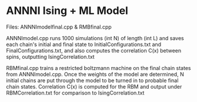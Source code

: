 # ANNNI Ising + ML Model

Files: ANNNImodelfinal.cpp & RMBfinal.cpp

ANNNImodel.cpp runs 1000 simulations (int N) of length (int L) and saves each chain's initial and final state to InitialConfigurations.txt and FinalConfigurations.txt, and also computes the correlation C(x) between spins, outputting IsingCorrelation.txt

RBMfinal.cpp trains a restricted boltzmann machine on the final chain states from ANNNImodel.cpp. Once the weights of the model are determined, N initial chains are put through the model to be turned in to probable final chain states. Correlation C(x) is computed for the RBM and output under RBMCorrelation.txt for comparison to IsingCorrelation.txt

